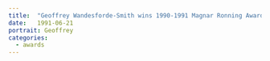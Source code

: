 ```yaml
---
title:  "Geoffrey Wandesforde-Smith wins 1990-1991 Magnar Ronning Award for Outstanding Teaching for the College of Letters and Science"
date:   1991-06-21
portrait: Geoffrey
categories:
  - awards
---
```

